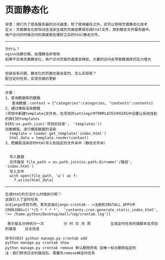 # 页面静态化
    背景：我们为了提高服务器的访问速度，除了使用缓存之外，还可以使用页面静态化技术
    定义：页面静态化即将动态渲染生成的页面结果保存成html文件，放到静态文件服务器中。
    用户访问的时候访问的直接是处理好之后的html静态文件。
---
    为什么？
    nginx动静分离，处理静态非常快
    如果不实用页面静态化，用户访问页面的速度会降低，大量的访问会导致数据库的压力增大
---
    但是会有问题，静态化的页面也是会变的，怎么实现呢？
    配合定时任务，实现页面的更新
---
    步骤：
    1、查询数据库的数据
       查询数据：context = {"categories":categories, "contents":contents}
    2、通过模版渲染数据
    (项目中新建templates文件夹，在项目的settings中TRMPLATES中DIRS中设置让系统找到的我们的templates
    DIRS:os.path.jion('项目的目录'， 'templates'))
    加载模版，进行模版数据的渲染
      template = loader.get_template('index.html')
      html_data = template.render(context)
    3、把模版渲染好的html写入到指定的文件夹中（静态文件夹）
      
      
      写入数据
      文件路径 file_path = os.path.join(os.path.dirname('/路径'， 'index.html')
      写入文件
      with open(file_path, 'w') as f:
        f.write(html_data)
   
    
---
    生成html的方法什么时候执行呢？
    这就引入了定时任务
    以django项目为例，首先安装django-crontab--->注册到INSTALL_APPS中
    CRONJOBS=[('*/5 * * * *'， 'contents.cron.generate_static_index_html', '>> /home.python/Desktop/mall/log/crontab.log')]
    
     表示每五分钟执行一次         分 时 日 月 周         生成定时任务的饿脚本在项目的路径    日志信息
    
    命令行执行 python manage.py crontab add
    python manage.py crontab show
    python manage.py crontab remove 默认删除所有 加唯一标示删除指定的
    注：我们修改日志的路径后，需要先remove掉定时任务